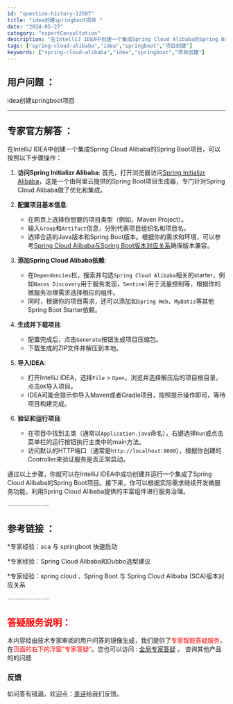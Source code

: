 ```yaml
---
id: "question-history-12507"
title: "idea创建springboot项目 "
date: "2024-05-27"
category: "expertConsultation"
description: "在IntelliJ IDEA中创建一个集成Spring Cloud Alibaba的Spring Boot项目，可以按照以下步骤操作：1. **访问Spring Initializr Alibaba**: 首先，打开浏览器访问[Spring Initializr Alibaba](https://s"
tags: ["spring-cloud-alibaba","idea","springboot","项目创建"]
keywords: ["spring-cloud-alibaba","idea","springboot","项目创建"]
---
```


## 用户问题 ： 
 idea创建springboot项目  

---------------
## 专家官方解答 ：

在IntelliJ IDEA中创建一个集成Spring Cloud Alibaba的Spring Boot项目，可以按照以下步骤操作：

1. **访问Spring Initializr Alibaba**: 首先，打开浏览器访问[Spring Initializr Alibaba](https://start.aliyun.com)，这是一个由阿里云提供的Spring Boot项目生成器，专门针对Spring Cloud Alibaba做了优化和集成。

2. **配置项目基本信息**:
   - 在网页上选择你想要的项目类型（例如，Maven Project）。
   - 输入`Group`和`Artifact`信息，分别代表项目组织名和项目名。
   - 选择合适的Java版本和Spring Boot版本。根据你的需求和环境，可以参考[Spring Cloud Alibaba与Spring Boot版本对应关系](https://sca.aliyun.com/docs/2023/overview/version-explain/)确保版本兼容。

3. **添加Spring Cloud Alibaba依赖**:
   - 在`Dependencies`栏，搜索并勾选`Spring Cloud Alibaba`相关的starter，例如`Nacos Discovery`用于服务发现，`Sentinel`用于流量控制等，根据你的微服务治理需求选择相应的组件。
   - 同时，根据你的项目需求，还可以添加如`Spring Web`、`MyBatis`等其他Spring Boot Starter依赖。

4. **生成并下载项目**:
   - 配置完成后，点击`Generate`按钮生成项目压缩包。
   - 下载生成的ZIP文件并解压到本地。

5. **导入IDEA**:
   - 打开IntelliJ IDEA，选择`File` > `Open`，浏览并选择解压后的项目根目录，点击`OK`导入项目。
   - IDEA可能会提示你导入Maven或者Gradle项目，按照提示操作即可，等待项目构建完成。

6. **验证和运行项目**:
   - 在项目中找到主类（通常以`Application.java`命名），右键选择`Run`或点击菜单栏的运行按钮执行主类中的main方法。
   - 访问默认的HTTP端口（通常是`http://localhost:8080`），根据你创建的Controller来验证服务是否正常启动。

通过以上步骤，你就可以在IntelliJ IDEA中成功创建并运行一个集成了Spring Cloud Alibaba的Spring Boot项目。接下来，你可以根据实际需求继续开发微服务功能，利用Spring Cloud Alibaba提供的丰富组件进行服务治理。


<font color="#949494">---------------</font> 


## 参考链接 ：

*专家经验：sca 与 springboot 快速启动 
 
 *专家经验：Spring Cloud Alibaba和Dubbo选型建议 
 
 *专家经验：spring cloud 、Spring Boot 与 Spring Cloud Alibaba (SCA)版本对应关系 


 <font color="#949494">---------------</font> 
 


## <font color="#FF0000">答疑服务说明：</font> 

本内容经由技术专家审阅的用户问答的镜像生成，我们提供了<font color="#FF0000">专家智能答疑服务</font>，在<font color="#FF0000">页面的右下的浮窗”专家答疑“</font>。您也可以访问 : [全局专家答疑](https://answer.opensource.alibaba.com/docs/intro) 。 咨询其他产品的的问题

### 反馈
如问答有错漏，欢迎点：[差评](https://ai.nacos.io/user/feedbackByEnhancerGradePOJOID?enhancerGradePOJOId=14593)给我们反馈。
